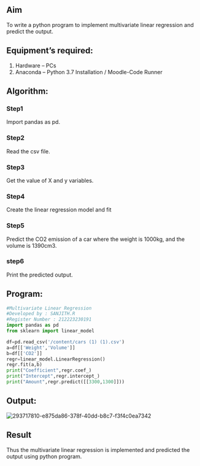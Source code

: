 ## Aim
To write a python program to implement multivariate linear regression and predict the output.
## Equipment’s required:
1.	Hardware – PCs
2.	Anaconda – Python 3.7 Installation / Moodle-Code Runner
## Algorithm:
### Step1
Import pandas as pd.
### Step2
Read the csv file.
### Step3
Get the value of X and y variables.
### Step4
Create the linear regression model and fit
### Step5
Predict the CO2 emission of a car where the weight is 1000kg, and the volume is 1390cm3.
### step6
Print the predicted output.
## Program:
```PYTHON
#Multivariate Linear Regression
#Developed by : SANJITH.R
#Register Number : 212223230191
import pandas as pd
from sklearn import linear_model

df=pd.read_csv('/content/cars (1) (1).csv')
a=df[['Weight','Volume']]
b=df[['CO2']]
regr=linear_model.LinearRegression()
regr.fit(a,b)
print("Coefficient",regr.coef_)
print("Intercept",regr.intercept_)
print("Amount",regr.predict([[3300,1300]]))
```
## Output:
![293717810-e875da86-378f-40dd-b8c7-f3f4c0ea7342](https://github.com/sanjithbro/Multivariate-Linear-Regression/assets/167451460/aa4da4f1-a760-4f0e-81a5-cccf93c40941)

## Result
Thus the multivariate linear regression is implemented and predicted the output using python program.

